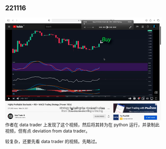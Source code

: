 ## 221116

<img src='./img/2022-11-16-09-51-56.png' height=333px></img>  
作者在 data trader 上发现了这个视频，然后将其转为在 python 运行，并录制此视频，但有点 deviation from data trader。

较复杂，还要先看 data trader 的视频。先略过。
